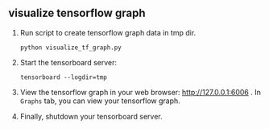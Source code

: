 ## visualize tensorflow graph
1. Run script to create tensorflow graph data in tmp dir.
    ```
    python visualize_tf_graph.py
    ```

1. Start the tensorboard server:
    ```
    tensorboard --logdir=tmp
    ```

1. View the tensorflow graph in your web browser: http://127.0.0.1:6006 . In `Graphs` tab, you can view your tensorflow graph.

1. Finally, shutdown your tensorboard server.

